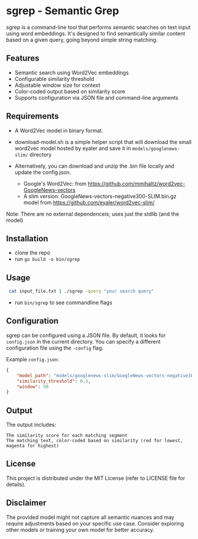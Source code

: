 # sgrep - Semantic Grep
sgrep is a command-line tool that performs semantic searches on text input using word embeddings. It's designed to find semantically similar content based on a given query, going beyond simple string matching.


## Features
- Semantic search using Word2Vec embeddings
- Configurable similarity threshold
- Adjustable window size for context
- Color-coded output based on similarity score
- Supports configuration via JSON file and command-line arguments


## Requirements
- A Word2Vec model in binary format. 
- download-model.sh is a simple helper script that will download the small word2vec model hosted by eyaler and save it in `models/googlenews-slim/` directory
- Alternatively, you can download and unzip the .bin file locally and update the config.json. 

    - Google's Word2Vec: from https://github.com/mmihaltz/word2vec-GoogleNews-vectors
    - A slim version: GoogleNews-vectors-negative300-SLIM.bin.gz model from https://github.com/eyaler/word2vec-slim/

Note: There are no external dependenceis; uses just the stdlib (and the model)


## Installation
- clone the repo
- run `go build -o bin/sgrep` 


## Usage
```bash
 cat input_file.txt | ./sgrep -query "your search query" 
 ```
- run `bin/sgrep` to see commandline flags

 ## Configuration
sgrep can be configured using a JSON file. By default, it looks for `config.json` in the current directory. You can specify a different configuration file using the `-config` flag.

Example `config.json`:

```json
{
    "model_path": "models/googlenews-slim/GoogleNews-vectors-negative300-SLIM.bin",
    "similarity_threshold": 0.3,
    "window": 50
}
```


## Output
The output includes:

    The similarity score for each matching segment
    The matching text, color-coded based on similarity (red for lowest, magenta for highest)


## License
This project is distributed under the MIT License (refer to LICENSE file for details).


## Disclaimer
The provided model might not capture all semantic nuances and may require adjustments based on your specific use case. Consider exploring other models or training your own model for better accuracy.